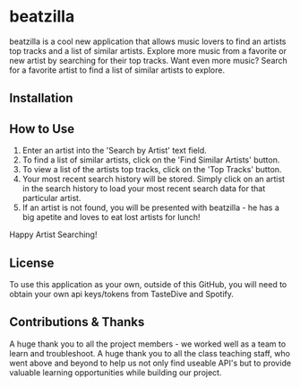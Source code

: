 # beatzilla

beatzilla is a cool new application that allows music lovers to find an artists top tracks and a list of similar artists. Explore more music from a favorite or new artist by searching for their top tracks. Want even more music? Search for a favorite artist to find a list of similar artists to explore.

## Installation


## How to Use
1. Enter an artist into the 'Search by Artist' text field.
2. To find a list of similar artists, click on the 'Find Similar Artists' button.
3. To view a list of the artists top tracks, click on the 'Top Tracks' button.
4. Your most recent search history will be stored. Simply click on an artist in the search history to load your most recent search data for that particular artist.
5. If an artist is not found, you will be presented with beatzilla - he has a big apetite and loves to eat lost artists for lunch!

Happy Artist Searching!

## License
To use this application as your own, outside of this GitHub, you will need to obtain your own api keys/tokens from TasteDive and Spotify.

## Contributions & Thanks
A huge thank you to all the project members - we worked well as a team to learn and troubleshoot. A huge thank you to all the class teaching staff, who went above and beyond to help us not only find useable API's but to provide valuable learning opportunities while building our project.